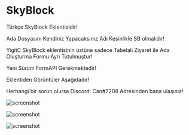 # SkyBlock
Türkçe SkyBlock Eklentisidir!

Ada Dosyasını Kendiniz Yapacaksınız Adı Kesinlikle SB olmalıdır!

YigitC SkyBlock eklentisinin üstüne sadece Tabelalı Ziyaret ile Ada Oluşturma Formu Ayrı Tutulmuştur!

Yeni Sürüm FormAPI Gerekmektedir!

Eklentiden Görüntüler Aşağıdadır!

Herhangi bir sorun olursa Discord: Can#7208 Adresinden bana ulaşınız!

![screenshot](https://i.resimyukle.xyz/SaUUHB.png)

![screenshot](https://i.resimyukle.xyz/y5Bzzc.png)

![screenshot](https://i.resimyukle.xyz/a0fcM9.png)
